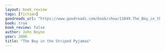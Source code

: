 ```yaml
---
layout: book_review
tags: [fiction]
goodreads_url: "https://www.goodreads.com/book/show/11049.The_Boy_in_the_Striped_Pyjamas"
book: true
book_review: false
author: John Boyne
year: 2006
title: "The Boy in the Striped Pyjamas"
---
```

